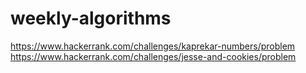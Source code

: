 # weekly-algorithms

https://www.hackerrank.com/challenges/kaprekar-numbers/problem
https://www.hackerrank.com/challenges/jesse-and-cookies/problem
